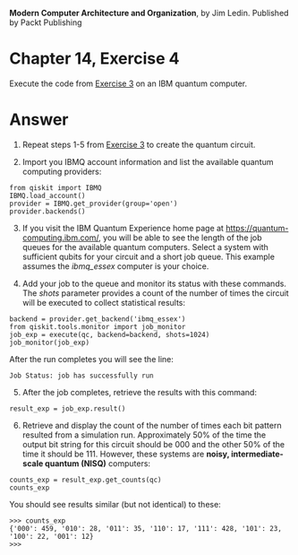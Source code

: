 __Modern Computer Architecture and Organization__, by Jim Ledin. Published by Packt Publishing
# Chapter 14, Exercise 4

Execute the code from [Exercise 3](Ex__3_run_quantum_local.md) on an IBM quantum computer.

# Answer
1. Repeat steps 1-5 from [Exercise 3](Ex__3_run_quantum_local.md) to create the quantum circuit.

1. Import you IBMQ account information and list the available quantum computing providers:
```
from qiskit import IBMQ
IBMQ.load_account()
provider = IBMQ.get_provider(group='open')
provider.backends()
```

3. If you visit the IBM Quantum Experience home page at https://quantum-computing.ibm.com/, you will be able to see the length of the job queues for the available quantum computers. Select a system with sufficient qubits for your circuit and a short job queue. This example assumes the *ibmq_essex* computer is your choice.

1. Add your job to the queue and monitor its status with these commands. The *shots* parameter provides a count of the number of times the circuit will be executed to collect statistical results:
```
backend = provider.get_backend('ibmq_essex')
from qiskit.tools.monitor import job_monitor
job_exp = execute(qc, backend=backend, shots=1024)
job_monitor(job_exp)
```

   After the run completes you will see the line:
```
Job Status: job has successfully run
```

5. After the job completes, retrieve the results with this command:
```
result_exp = job_exp.result()
```

6. Retrieve and display the count of the number of times each bit pattern resulted from a simulation run. Approximately 50% of the time the output bit string for this circuit should be 000 and the other 50% of the time it should be 111. However, these systems are **noisy, intermediate-scale quantum (NISQ)** computers:
```
counts_exp = result_exp.get_counts(qc)
counts_exp
```

   You should see results similar (but not identical) to these:
```
>>> counts_exp
{'000': 459, '010': 28, '011': 35, '110': 17, '111': 428, '101': 23, '100': 22, '001': 12}
>>>
```
